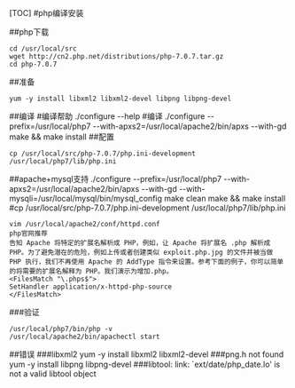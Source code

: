 [TOC]
#php编译安装

##php下载

	cd /usr/local/src
	wget http://cn2.php.net/distributions/php-7.0.7.tar.gz
	cd php-7.0.7

##准备

	yum -y install libxml2 libxml2-devel libpng libpng-devel
	

##编译
	#编译帮助
	./configure --help
	#编译
	./configure --prefix=/usr/local/php7 --with-apxs2=/usr/local/apache2/bin/apxs --with-gd
	make && make install
##配置

 	cp /usr/local/src/php-7.0.7/php.ini-development  /usr/local/php7/lib/php.ini


##apache+mysql支持
	./configure --prefix=/usr/local/php7 --with-apxs2=/usr/local/apache2/bin/apxs --with-gd --with-mysqli=/usr/local/mysql/bin/mysql_config
	make clean
	make && make install
	#cp /usr/local/src/php-7.0.7/php.ini-development  /usr/local/php7/lib/php.ini

	vim /usr/local/apache2/conf/httpd.conf
    php官网推荐
    告知 Apache 将特定的扩展名解析成 PHP，例如，让 Apache 将扩展名 .php 解析成 PHP。为了避免潜在的危险，例如上传或者创建类似 exploit.php.jpg 的文件并被当做 PHP 执行，我们不再使用 Apache 的 AddType 指令来设置。参考下面的例子，你可以简单的将需要的扩展名解释为 PHP。我们演示为增加.php。
    <FilesMatch "\.phps$">
    SetHandler application/x-httpd-php-source
	</FilesMatch>


###验证

	/usr/local/php7/bin/php -v
	/usr/local/apache2/bin/apachectl start


##错误
###libxml2
yum -y install libxml2 libxml2-devel
###png.h not found
yum -y install libpng libpng-devel
###libtool: link: `ext/date/php_date.lo' is not a valid libtool object


